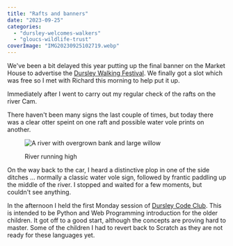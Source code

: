 ```yaml
---
title: "Rafts and banners"
date: "2023-09-25"
categories: 
  - "dursley-welcomes-walkers"
  - "gloucs-wildlife-trust"
coverImage: "IMG20230925102719.webp"
---
```


We've been a bit delayed this year putting up the final banner on the Market House to advertise the [Dursley Walking Festival](https://festival.dursleywelcomeswalkers.org.uk/). We finally got a slot which was free so I met with Richard this morning to help put it up.

Immediately after I went to carry out my regular check of the rafts on the river Cam.

There haven't been many signs the last couple of times, but today there was a clear otter speint on one raft and possible water vole prints on another.

<figure>

![A river with overgrown bank and large willow](images/IMG20230925111418-1024x768.webp)

<figcaption>

River running high

</figcaption>

</figure>

On the way back to the car, I heard a distinctive plop in one of the side ditches ... normally a classic water vole sign, followed by frantic paddling up the middle of the river. I stopped and waited for a few moments, but couldn't see anything.

In the afternoon I held the first Monday session of [Dursley Code Club](https://www.facebook.com/dursleycodeclub). This is intended to be Python and Web Programming introduction for the older children. It got off to a good start, although the concepts are proving hard to master. Some of the children I had to revert back to Scratch as they are not ready for these languages yet.
